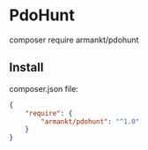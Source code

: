 # PdoHunt

composer require armankt/pdohunt



## Install

composer.json file:
```json
{
    "require": {
        "armankt/pdohunt": "^1.0"
    }
}
```
